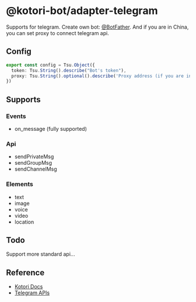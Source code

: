 # @kotori-bot/adapter-telegram

Supports for telegram. Create own bot: [@BotFather](https://t.me/BotFather). And if you are in China, you can set proxy to connect telegram api.

## Config

```typescript
export const config = Tsu.Object({
  token: Tsu.String().describe("Bot's token"),
  proxy: Tsu.String().optional().describe('Proxy address (if you are in China)')
})
```

## Supports

### Events

- on_message (fully supported)

### Api

- sendPrivateMsg
- sendGroupMsg
- sendChannelMsg

### Elements

- text
- image
- voice
- video
- location

## Todo

Support more standard api...

## Reference

- [Kotori Docs](https://kotori.js.org/)
- [Telegram APIs](https://core.telegram.org/api)
